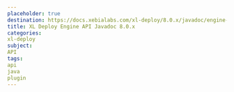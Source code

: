 ```yaml
---
placeholder: true
destination: https://docs.xebialabs.com/xl-deploy/8.0.x/javadoc/engine-api/index.html
title: XL Deploy Engine API Javadoc 8.0.x
categories:
xl-deploy
subject:
API
tags:
api
java
plugin
---
```

